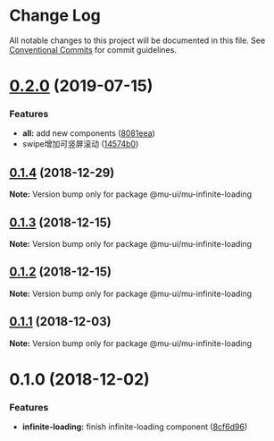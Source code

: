 # Change Log

All notable changes to this project will be documented in this file.
See [Conventional Commits](https://conventionalcommits.org) for commit guidelines.

# [0.2.0](https://github.com/mu-ui/mu-ui/compare/@mu-ui/mu-infinite-loading@0.1.4...@mu-ui/mu-infinite-loading@0.2.0) (2019-07-15)


### Features

* **all:** add new components ([8081eea](https://github.com/mu-ui/mu-ui/commit/8081eea))
* swipe增加可竖屏滚动 ([14574b0](https://github.com/mu-ui/mu-ui/commit/14574b0))





## [0.1.4](https://github.com/mu-ui/mu-ui/compare/@mu-ui/mu-infinite-loading@0.1.3...@mu-ui/mu-infinite-loading@0.1.4) (2018-12-29)

**Note:** Version bump only for package @mu-ui/mu-infinite-loading





## [0.1.3](https://github.com/mu-ui/mu-ui/compare/@mu-ui/mu-infinite-loading@0.1.2...@mu-ui/mu-infinite-loading@0.1.3) (2018-12-15)

**Note:** Version bump only for package @mu-ui/mu-infinite-loading





## [0.1.2](https://github.com/mu-ui/mu-ui/compare/@mu-ui/mu-infinite-loading@0.1.1...@mu-ui/mu-infinite-loading@0.1.2) (2018-12-15)

**Note:** Version bump only for package @mu-ui/mu-infinite-loading





## [0.1.1](https://github.com/mu-ui/mu-ui/compare/@mu-ui/mu-infinite-loading@0.1.0...@mu-ui/mu-infinite-loading@0.1.1) (2018-12-03)

**Note:** Version bump only for package @mu-ui/mu-infinite-loading





# 0.1.0 (2018-12-02)


### Features

* **infinite-loading:** finish infinite-loading component ([8cf6d96](https://github.com/mu-ui/mu-ui/commit/8cf6d96))
